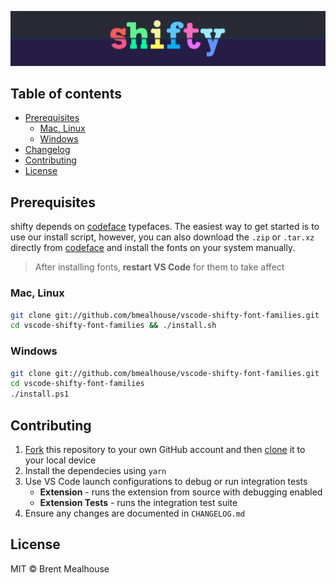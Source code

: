 ![shifty banner](/images/shifty-banner.png?raw=true 'shifty banner')

## Table of contents

- [Prerequisites](#prerequisites)
  - [Mac, Linux](#mac-linux)
  - [Windows](#windows)
- [Changelog](https://github.com/bmealhouse/vscode-shifty/blob/master/CHANGELOG.md)
- [Contributing](#contributing)
- [License](#license)

<!-- - [Features](#features) -->
<!-- - [Using shifty](#using-shifty)
  - [Commands](#commands)
  - [Settings](#settings) -->

## Prerequisites

shifty depends on [codeface](https://github.com/chrissimpkins/codeface) typefaces. The easiest way to get started is to use our install script, however, you can also download the `.zip` or `.tar.xz` directly from [codeface](https://github.com/chrissimpkins/codeface) and install the fonts on your system manually.

> After installing fonts, **restart VS Code** for them to take affect

### Mac, Linux

```sh
git clone git://github.com/bmealhouse/vscode-shifty-font-families.git
cd vscode-shifty-font-families && ./install.sh
```

### Windows

```sh
git clone git://github.com/bmealhouse/vscode-shifty-font-families.git
cd vscode-shifty-font-families
./install.ps1
```

<!-- ## Features

Describe specific features of your extension including screenshots of your extension in action. Image paths are relative to this README file.

For example if there is an image subfolder under your extension project workspace:

\!\[feature X\]\(images/feature-x.png\)

> Tip: Many popular extensions utilize animations. This is an excellent way to show off your extension! We recommend short, focused animations that are easy to follow. -->

<!-- ## Using shifty -->

<!-- ### Commands -->

<!-- ### Settings

Include if your extension adds any VS Code settings through the `contributes.configuration` extension point.

For example:

This extension contributes the following settings:

- `myExtension.enable`: enable/disable this extension
- `myExtension.thing`: set to `blah` to do something -->

## Contributing

1. [Fork](https://help.github.com/en/articles/fork-a-repo) this repository to your own GitHub account and then [clone](https://help.github.com/en/articles/cloning-a-repository) it to your local device
1. Install the dependecies using `yarn`
1. Use VS Code launch configurations to debug or run integration tests
   - **Extension** - runs the extension from source with debugging enabled
   - **Extension Tests** - runs the integration test suite
1. Ensure any changes are documented in `CHANGELOG.md`

## License

MIT © Brent Mealhouse
